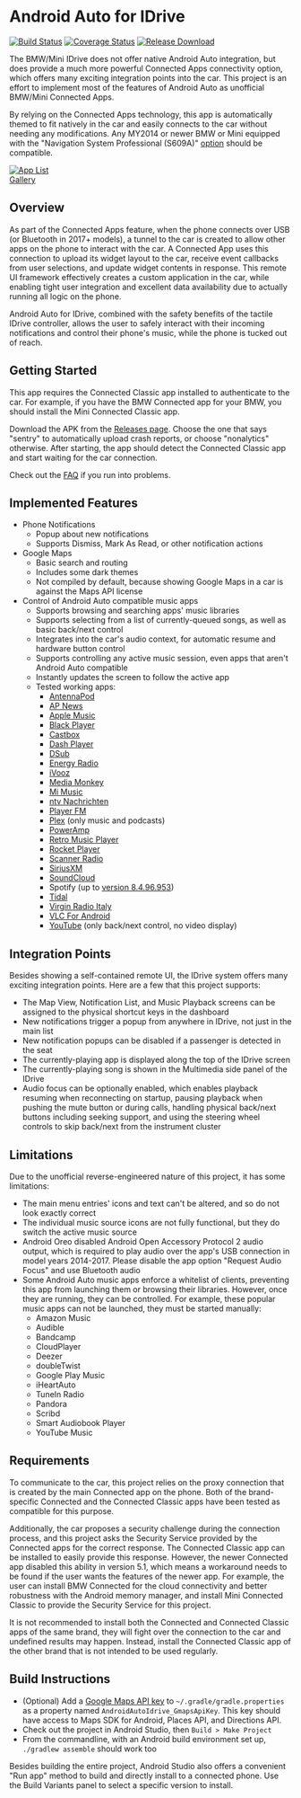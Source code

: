 Android Auto for IDrive
=======================

[![Build Status](https://travis-ci.org/hufman/AndroidAutoIdrive.svg?branch=master)](https://travis-ci.org/hufman/AndroidAutoIdrive)
[![Coverage Status](https://coveralls.io/repos/github/hufman/AndroidAutoIdrive/badge.svg?branch=master)](https://coveralls.io/github/hufman/AndroidAutoIdrive?branch=master)
[![Release Download](https://img.shields.io/github/release/hufman/AndroidAutoIdrive.svg)](https://github.com/hufman/AndroidAutoIdrive/releases/latest)

The BMW/Mini IDrive does not offer native Android Auto integration, but does provide a much more powerful Connected Apps connectivity option, which offers many exciting integration points into the car. This project is an effort to implement most of the features of Android Auto as unofficial BMW/Mini Connected Apps.

By relying on the Connected Apps technology, this app is automatically themed to fit natively in the car and easily connects to the car without needing any modifications. Any MY2014 or newer BMW or Mini equipped with the "Navigation System Professional (S609A)" [option](https://www.mdecoder.com/) should be compatible.

[![App List](https://hufman.github.io/AndroidAutoIdrive/demo-applist.gif)<br />Gallery](https://hufman.github.io/AndroidAutoIdrive/gallery.html)

Overview
--------

As part of the Connected Apps feature, when the phone connects over USB (or Bluetooth in 2017+ models), a tunnel to the car is created to allow other apps on the phone to interact with the car.
A Connected App uses this connection to upload its widget layout to the car, receive event callbacks from user selections, and update widget contents in response.
This remote UI framework effectively creates a custom application in the car, while enabling tight user integration and excellent data availability due to actually running all logic on the phone.

Android Auto for IDrive, combined with the safety benefits of the tactile IDrive controller, allows the user to safely interact with their incoming notifications and control their phone's music, while the phone is tucked out of reach.

Getting Started
---------------

This app requires the Connected Classic app installed to authenticate to the car. For example, if you have the BMW Connected app for your BMW, you should install the Mini Connected Classic app.

Download the APK from the [Releases page](https://github.com/hufman/AndroidAutoIdrive/releases/latest). Choose the one that says "sentry" to automatically upload crash reports, or choose "nonalytics" otherwise. After starting, the app should detect the Connected Classic app and start waiting for the car connection.

Check out the [FAQ](https://hufman.github.io/AndroidAutoIdrive/faq.html) if you run into problems.

Implemented Features
--------------------

  - Phone Notifications
    - Popup about new notifications
    - Supports Dismiss, Mark As Read, or other notification actions
  - Google Maps
    - Basic search and routing
    - Includes some dark themes
    - Not compiled by default, because showing Google Maps in a car is against the Maps API license
  - Control of Android Auto compatible music apps
    - Supports browsing and searching apps' music libraries
    - Supports selecting from a list of currently-queued songs, as well as basic back/next control
    - Integrates into the car's audio context, for automatic resume and hardware button control
    - Supports controlling any active music session, even apps that aren't Android Auto compatible
    - Instantly updates the screen to follow the active app
    - Tested working apps:
      - [AntennaPod](https://play.google.com/store/apps/details?id=de.danoeh.antennapod)
      - [AP News](https://play.google.com/store/apps/details?id=mnn.Android)
      - [Apple Music](https://play.google.com/store/apps/details?id=com.apple.android.music)
      - [Black Player](https://play.google.com/store/apps/details?id=com.kodarkooperativet.blackplayerfree)
      - [Castbox](https://play.google.com/store/apps/details?id=fm.castbox.audiobook.radio.podcast)
      - [Dash Player](https://play.google.com/store/apps/details?id=com.dashradio.dash)
      - [DSub](https://play.google.com/store/apps/details?id=github.daneren2005.dsub)
      - [Energy Radio](https://play.google.com/store/apps/details?id=radioenergy.app)
      - [iVooz](https://play.google.com/store/apps/details?id=com.ivoox.app)
      - [Media Monkey](https://play.google.com/store/apps/details?id=com.ventismedia.android.mediamonkey)
      - [Mi Music](https://play.google.com/store/apps/details?id=com.miui.player)
      - [ntv Nachrichten](https://play.google.com/store/apps/details?id=de.lineas.lit.ntv.android)
      - [Player FM](https://play.google.com/store/apps/details?id=fm.player)
      - [Plex](https://play.google.com/store/apps/details?id=com.plexapp.android) (only music and podcasts)
      - [PowerAmp](https://play.google.com/store/apps/details?id=com.maxmpz.audioplayer)
      - [Retro Music Player](https://play.google.com/store/apps/details?id=code.name.monkey.retromusic)
      - [Rocket Player](https://play.google.com/store/apps/details?id=com.jrtstudio.AnotherMusicPlayer)
      - [Scanner Radio](https://play.google.com/store/apps/details?id=com.scannerradio)
      - [SiriusXM](https://play.google.com/store/apps/details?id=com.sirius)
      - [SoundCloud](https://play.google.com/store/apps/details?id=com.soundcloud.android)
      - Spotify (up to [version 8.4.96.953](https://www.apkhere.com/down/com.spotify.music_8.4.96.953_free))
      - [Tidal](https://play.google.com/store/apps/details?id=com.aspiro.tidal)
      - [Virgin Radio Italy](https://play.google.com/store/apps/details?id=it.froggy.android.virginradio)
      - [VLC For Android](https://play.google.com/store/apps/details?id=org.videolan.vlc)
      - [YouTube](https://play.google.com/store/apps/details?id=com.google.android.youtube) (only back/next control, no video display)

Integration Points
------------------

Besides showing a self-contained remote UI, the IDrive system offers many exciting integration points. Here are a few that this project supports:

  - The Map View, Notification List, and Music Playback screens can be assigned to the physical shortcut keys in the dashboard
  - New notifications trigger a popup from anywhere in IDrive, not just in the main list
  - New notification popups can be disabled if a passenger is detected in the seat
  - The currently-playing app is displayed along the top of the IDrive screen
  - The currently-playing song is shown in the Multimedia side panel of the IDrive
  - Audio focus can be optionally enabled, which enables playback resuming when reconnecting on startup, pausing playback when pushing the mute button or during calls, handling physical back/next buttons including seeking support, and using the steering wheel controls to skip back/next from the instrument cluster

Limitations
-----------

Due to the unofficial reverse-engineered nature of this project, it has some limitations:

  - The main menu entries' icons and text can't be altered, and so do not look exactly correct
  - The individual music source icons are not fully functional, but they do switch the active music source
  - Android Oreo disabled Android Open Accessory Protocol 2 audio output, which is required to play audio over the app's USB connection in model years 2014-2017. Please disable the app option "Request Audio Focus" and use Bluetooth audio
  - Some Android Auto music apps enforce a whitelist of clients, preventing this app from launching them or browsing their libraries. However, once they are running, they can be controlled. For example, these popular music apps can not be launched, they must be started manually:
    - Amazon Music
    - Audible
    - Bandcamp
    - CloudPlayer
    - Deezer
    - doubleTwist
    - Google Play Music
    - iHeartAuto
    - TuneIn Radio
    - Pandora
    - Scribd
    - Smart Audiobook Player
    - YouTube Music

Requirements
------------

To communicate to the car, this project relies on the proxy connection that is created by the main Connected app on the phone. Both of the brand-specific Connected and the Connected Classic apps have been tested as compatible for this purpose.

Additionally, the car proposes a security challenge during the connection process, and this project asks the Security Service provided by the Connected apps for the correct response.
The Connected Classic app can be installed to easily provide this response. However, the newer Connected app disabled this ability in version 5.1, which means a workaround needs to be found if the user wants the features of the newer app.
For example, the user can install BMW Connected for the cloud connectivity and better robustness with the Android memory manager, and install Mini Connected Classic to provide the Security Service for this project.

It is not recommended to install both the Connected and Connected Classic apps of the same brand, they will fight over the connection to the car and undefined results may happen. Instead, install the Connected Classic app of the other brand that is not intended to be used regularly.

Build Instructions
------------------

  - (Optional) Add a [Google Maps API key](https://developers.google.com/maps/documentation/android-sdk/signup) to `~/.gradle/gradle.properties` as a property named `AndroidAutoIdrive_GmapsApiKey`. This key should have access to Maps SDK for Android, Places API, and Directions API.
  - Check out the project in Android Studio, then `Build > Make Project`
  - From the commandline, with an Android build environment set up, `./gradlew assemble` should work too

Besides building the entire project, Android Studio also offers a convenient "Run app" method to build and directly install to a connected phone. Use the Build Variants panel to select a specific version to install.
